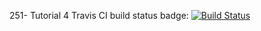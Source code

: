 251- Tutorial 4
Travis CI build status badge:
[![Build Status](https://travis-ci.com/ssszheng/251-tutorial4.svg?branch=master)](https://travis-ci.com/ssszheng/251-tutorial4)

